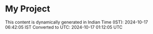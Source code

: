 # My Project

This content is dynamically generated in Indian Time (IST): 2024-10-17 06:42:05 IST
Converted to UTC: 2024-10-17 01:12:05 UTC
